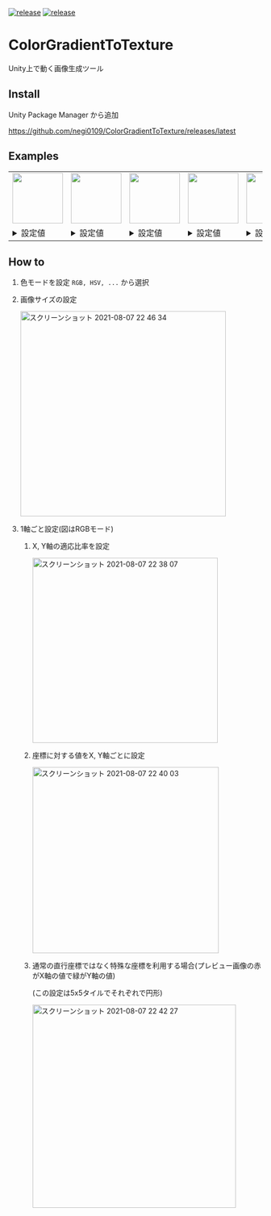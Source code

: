 [![release](https://img.shields.io/badge/Unity-2020.0+-white.svg?style=flat&logo=unity)](https://github.com/negi0109/ColorGradientToTexture)
[![release](https://github.com/negi0109/ColorGradientToTexture/actions/workflows/release.yml/badge.svg)](https://github.com/negi0109/ColorGradientToTexture/actions/workflows/release.yml)
# ColorGradientToTexture

Unity上で動く画像生成ツール

## Install

Unity Package Manager から追加

https://github.com/negi0109/ColorGradientToTexture/releases/latest

## Examples

<table>
    <tr>
        <td>
            <img width="100" src="https://user-images.githubusercontent.com/33025461/128602677-35cf659e-bb9a-4b68-8e33-3f67faf558bf.png">
        </td>
        <td>
            <img width="100" src="https://user-images.githubusercontent.com/33025461/128602880-bca78454-f942-4afc-93e6-b1f0f03769af.png">
        </td>
        <td>
            <img width="100" src="https://user-images.githubusercontent.com/33025461/128602988-9842f8d5-f7d1-4ba8-94d7-ee3c0f84bf43.png">
        </td>
        <td>
            <img width="100" src="https://user-images.githubusercontent.com/33025461/128603059-3af55e5e-ea28-4e43-b13f-e43a20e57a70.png">
        </td>
        <td>
            <img width="100" src="https://user-images.githubusercontent.com/33025461/128603142-e63b0c6f-acf1-4ee2-8b50-d93d130832ba.png">
        </td>
        <td>
            <img width="100" src="https://user-images.githubusercontent.com/33025461/128637133-181b4d86-f816-45e7-980b-309879655f1b.png">
        </td>
    </tr>
    <tr>
        <td>
            <details>
                <summary>
                    設定値
                </summary>
                <div>
                    <img width="300" src="https://user-images.githubusercontent.com/33025461/128602706-94a9c7cb-69c2-4f7d-ab19-025b85388fc0.png">
                </div>
            </details>
        </td>
        <td>
            <details>
                <summary>
                    設定値
                </summary>
                <div>
                    <img width="300" src="https://user-images.githubusercontent.com/33025461/128602916-f45fd0df-5e2f-43e5-a37d-e74b37195368.png">
                </div>
            </details>
        </td>
        <td>
            <details>
                <summary>
                    設定値
                </summary>
                <div>
                    <img width="300" src="https://user-images.githubusercontent.com/33025461/128603013-2fa7c77e-3b1a-4245-9a7c-2dcdfe02f69b.png">
                </div>
            </details>
        </td>
        <td>
            <details>
                <summary>
                    設定値
                </summary>
                <div>
                    <img width="300" src="https://user-images.githubusercontent.com/33025461/128603080-6b1340ab-6134-4658-9141-e61a66b100a3.png">
                </div>
            </details>
        </td>
        <td>
            <details>
                <summary>
                    設定値
                </summary>
                <div>
                    <img width="300" src="https://user-images.githubusercontent.com/33025461/128603154-57dd769f-ef09-471a-9556-2abb0f400a05.png">
                </div>
            </details>
        </td>
        <td>
            <details>
                <summary>
                    設定値
                </summary>
                <div>
                    <img width="300" src="https://user-images.githubusercontent.com/33025461/128637153-59340eaa-b65b-44d4-bca0-280c68d6a7e1.png">
                </div>
            </details>
        </td>
    </tr>
</table>

## How to

1. 色モードを設定
    `RGB, HSV, ...` から選択

1. 画像サイズの設定

    <img width="407" alt="スクリーンショット 2021-08-07 22 46 34" src="https://user-images.githubusercontent.com/33025461/128602312-77e834d6-c85c-4932-8a37-449903a7f023.png">

1. 1軸ごと設定(図はRGBモード)
    1. X, Y軸の適応比率を設定

        <img width="367" alt="スクリーンショット 2021-08-07 22 38 07" src="https://user-images.githubusercontent.com/33025461/128602085-3d4e9820-0383-4a69-9781-6938cef55ead.png">

    1. 座標に対する値をX, Y軸ごとに設定

        <img width="369" alt="スクリーンショット 2021-08-07 22 40 03" src="https://user-images.githubusercontent.com/33025461/128602136-1e886f37-fe7a-4b72-ba13-987a2562a8cc.png">

    1. 通常の直行座標ではなく特殊な座標を利用する場合(プレビュー画像の赤がX軸の値で緑がY軸の値)

        (この設定は5x5タイルでそれぞれで円形)

        <img width="403" alt="スクリーンショット 2021-08-07 22 42 27" src="https://user-images.githubusercontent.com/33025461/128602190-f5184406-ec14-4e28-b2c5-73089f24cf18.png">
